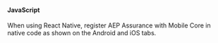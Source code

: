 #### JavaScript

When using React Native, register AEP Assurance with Mobile Core in native code as shown on the Android and iOS tabs.